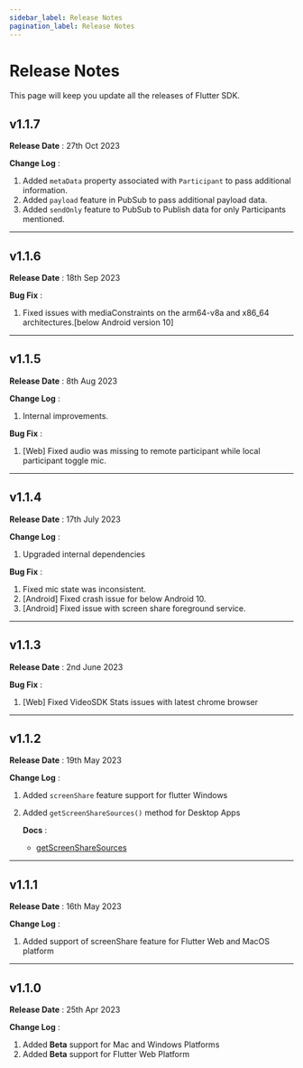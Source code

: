 ```yaml
---
sidebar_label: Release Notes
pagination_label: Release Notes
---
```


# Release Notes

This page will keep you update all the releases of Flutter SDK.

## v1.1.7

**Release Date** : 27th Oct 2023

**Change Log** :

1. Added `metaData` property associated with `Participant` to pass additional information.
2. Added `payload` feature in PubSub to pass additional payload data.
3. Added `sendOnly` feature to PubSub to Publish data for only Participants mentioned.

---

## v1.1.6

**Release Date** : 18th Sep 2023

**Bug Fix** :

1. Fixed issues with mediaConstraints on the arm64-v8a and x86_64 architectures.[below Android version 10]

---

## v1.1.5

**Release Date** : 8th Aug 2023

**Change Log** :

1. Internal improvements.

**Bug Fix** :

1. [Web] Fixed audio was missing to remote participant while local participant toggle mic.

---

## v1.1.4

**Release Date** : 17th July 2023

**Change Log** :

1. Upgraded internal dependencies

**Bug Fix** :

1. Fixed mic state was inconsistent.
2. [Android] Fixed crash issue for below Android 10.
3. [Android] Fixed issue with screen share foreground service.

---

## v1.1.3

**Release Date** : 2nd June 2023

**Bug Fix** :

1. [Web] Fixed VideoSDK Stats issues with latest chrome browser

---

## v1.1.2

**Release Date** : 19th May 2023

**Change Log** :

1. Added `screenShare` feature support for flutter Windows
2. Added `getScreenShareSources()` method for Desktop Apps

   **Docs** :

   - [getScreenShareSources](../../api/sdk-reference/room-class/methods#getscreensharesources)

---

## v1.1.1

**Release Date** : 16th May 2023

**Change Log** :

1. Added support of screenShare feature for Flutter Web and MacOS platform

---

## v1.1.0

**Release Date** : 25th Apr 2023

**Change Log** :

1. Added **Beta** support for Mac and Windows Platforms
2. Added **Beta** support for Flutter Web Platform
